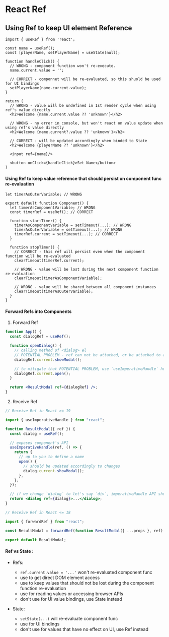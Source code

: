 # React Ref

## Using Ref to keep UI element Reference

```tsx
import { useRef } from 'react';

const name = useRef();
const [playerName, setPlayerName] = useState(null);

function handleClick() {
  // WRONG - component function won't re-execute.
  name.current.value = '';

  // CORRECT - componnet will be re-evaluated, so this shuold be used for UI bindings
  setPlayerName(name.current.value);
}

return (
  // WRONG - value will be undefined in 1st render cycle when using ref's value directly
  <h2>Welcome {name.current.value ?? 'unknown'}</h2>

  // WRONG - no error in console, but won't react on value update when using ref's value directly
  <h2>Welcome {name.current?.value ?? 'unknown'}</h2>

  // CORRECT - will be updated accordingly when binded to State
  <h2>Welcome {playerName ?? 'unknown'}</h2>

  <input ref={name}/>

  <button onClick={handleClick}>Set Name</button>
)
```

#### Using Ref to keep value reference that should persist on component func re-evaluation

```tsx
let timerAsOuterVariable; // WRONG

export default function Component() {
  let timerAsComponentVariable; // WRONG
  const timerRef = useRef(); // CORRECT

  function startTimer() {
    timerAsComponentVariable = setTimeout(...); // WRONG
    timerAsOuterVariable = setTimeout(...); // WRONG
    timerRef.current = setTimeout(...); // CORRECT
  }

  function stopTimer() {
    // CORRECT - this ref will persist even when the component function will be re-evaluated
    clearTimeout(timerRef.current);

    // WRONG - value will be lost during the next component function re-evaluation
    clearTimeout(timerAsComponentVariable);

    // WRONG - value will be shared between all component instances
    clearTimeout(timerAsOuterVariable);
  }
}
```

#### Forward Refs into Components

1. Forward Ref

```jsx
function App() {
  const dialogRef = useRef();

  function openDialog() {
    // calling method of <dialog> el
    // POTENTIAL PROBLEM - ref can not be attached, or be attached to a different element! So we can't be sure that ref's method will be available.
    dialogRef.current.showModal();

    // to mitigate that POTENTIAL PROBLEM, use `useImperativeHandle` hook in inner component, and call appropriate method.
    dialogRef.current.open();
  }

  return <ResultModal ref={dialogRef} />;
}
```

2. Receive Ref

```jsx
// Receive Ref in React >= 19

import { useImperativeHandle } from "react";

function ResultModal({ ref }) {
  const dialog = useRef();

  // exposes component's API
  useImperativeHandle(ref, () => {
    return {
      // up to you to define a name
      opem() {
        // should be updated accordingly to changes
        dialog.current.showModal();
      },
    };
  });

  // if we change `dialog` to let's say `div`, imperativeHandle API should be updated to make it work as expected.
  return <dialog ref={dialog}>...</dialog>;
}
```

```jsx
// Receive Ref in React <= 18

import { forwardRef } from "react";

const ResultModal = forwardRef(function ResultModal({ ...props }, ref) {});

export default ResultModal;
```

#### Ref vs State :

- Refs:

  - `ref.current.value = '...'` won't re-evaluated component func
  - use to get direct DOM element access
  - use to keep values that should not be lost during the component function re-evaluation
  - use for reading values or accessing browser APIs
  - don't use for UI value bindings, use State instead

- State:
  - `setState(...)` will re-evaluate component func
  - use for UI bindings
  - don't use for values that have no effect on UI, use Ref instead
